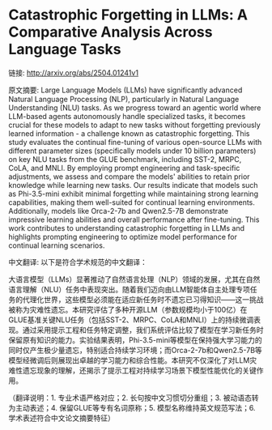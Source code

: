 # Catastrophic Forgetting in LLMs: A Comparative Analysis Across Language Tasks

链接: http://arxiv.org/abs/2504.01241v1

原文摘要:
Large Language Models (LLMs) have significantly advanced Natural Language
Processing (NLP), particularly in Natural Language Understanding (NLU) tasks.
As we progress toward an agentic world where LLM-based agents autonomously
handle specialized tasks, it becomes crucial for these models to adapt to new
tasks without forgetting previously learned information - a challenge known as
catastrophic forgetting. This study evaluates the continual fine-tuning of
various open-source LLMs with different parameter sizes (specifically models
under 10 billion parameters) on key NLU tasks from the GLUE benchmark,
including SST-2, MRPC, CoLA, and MNLI. By employing prompt engineering and
task-specific adjustments, we assess and compare the models' abilities to
retain prior knowledge while learning new tasks. Our results indicate that
models such as Phi-3.5-mini exhibit minimal forgetting while maintaining strong
learning capabilities, making them well-suited for continual learning
environments. Additionally, models like Orca-2-7b and Qwen2.5-7B demonstrate
impressive learning abilities and overall performance after fine-tuning. This
work contributes to understanding catastrophic forgetting in LLMs and
highlights prompting engineering to optimize model performance for continual
learning scenarios.

中文翻译:
以下是符合学术规范的中文翻译：

大语言模型（LLMs）显著推动了自然语言处理（NLP）领域的发展，尤其在自然语言理解（NLU）任务中表现突出。随着我们迈向由LLM智能体自主处理专项任务的代理化世界，这些模型必须能在适应新任务时不遗忘已习得知识——这一挑战被称为灾难性遗忘。本研究评估了多种开源LLM（参数规模均小于100亿）在GLUE基准关键NLU任务（包括SST-2、MRPC、CoLA和MNLI）上的持续微调表现。通过采用提示工程和任务特定调整，我们系统评估比较了模型在学习新任务时保留原有知识的能力。实验结果表明，Phi-3.5-mini等模型在保持强大学习能力的同时仅产生极少量遗忘，特别适合持续学习环境；而Orca-2-7b和Qwen2.5-7B等模型经微调后则展现出卓越的学习能力和综合性能。本研究不仅深化了对LLM灾难性遗忘现象的理解，还揭示了提示工程对持续学习场景下模型性能优化的关键作用。

（翻译说明：1. 专业术语严格对应；2. 长句按中文习惯切分重组；3. 被动语态转为主动表述；4. 保留GLUE等专有名词原称；5. 模型名称维持英文规范写法；6. 学术表述符合中文论文摘要特征）
